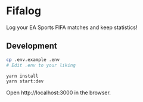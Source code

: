 # Fifalog

Log your EA Sports FIFA matches and keep statistics!

## Development

```sh
cp .env.example .env
# Edit .env to your liking

yarn install
yarn start:dev
```

Open http://localhost:3000 in the browser.
